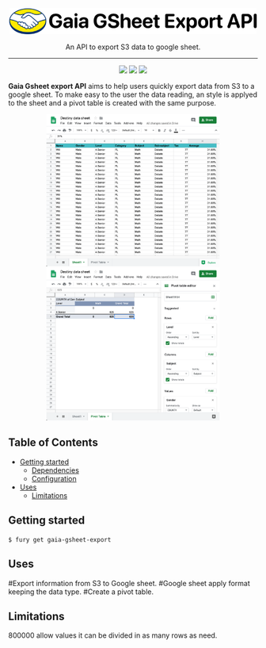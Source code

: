 <p align="center">
  <img src="https://github.com/abasile-ml/testeo-git/blob/master/img/logo.png" alt="MELI" width="500">
</p>
<p align="center">An API to export S3 data to google sheet.</p>
<hr>
<p align="center">
 <img src="https://img.shields.io/badge/team%20-%20shipping--metrics-green">
<a href="https://app.intercom.io/a/apps/avw9yqcm/home"><img src="https://img.shields.io/badge/support%20-%20rmansilla-blue"></a>
<img src="https://img.shields.io/badge/java%20-%20v1.8-orange">
</p>

**Gaia Gsheet export API** aims to help users quickly export data from S3 to a google sheet. To make easy to the user the data reading, an style is applyed to the sheet and a pivot table is created with the same purpose.

<p align="center">
<img src="https://github.com/abasile-ml/testeo-git/blob/master/img/data.png"
width="350">
<img src="https://github.com/abasile-ml/testeo-git/blob/master/img/pivot-table.png"
width="350">
</p>

## Table of Contents

* [Getting started](#getting-started)
  * [Dependencies](#dependencies)
  * [Configuration](#configuration)
* [Uses](#uses)
  * [Limitations](#limitations)
  
## Getting started
```shell
$ fury get gaia-gsheet-export
```
  
## Uses
#Export information from S3 to Google sheet.
#Google sheet apply format keeping the data type.
#Create a pivot table.

## Limitations
800000 allow values it can be divided in as many rows as need.

